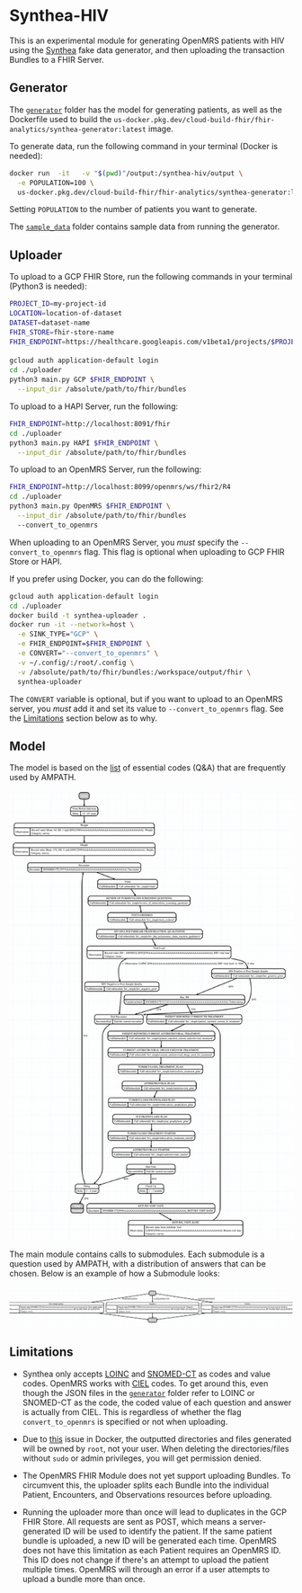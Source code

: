 # Synthea-HIV

This is an experimental module for generating OpenMRS patients with HIV using
the [Synthea](https://github.com/synthetichealth/synthea) fake data generator,
and then uploading the transaction Bundles to a FHIR Server.

## Generator

The [`generator`](generator) folder has the model for generating patients, as
well as the Dockerfile used to build the
`us-docker.pkg.dev/cloud-build-fhir/fhir-analytics/synthea-generator:latest`
image.

To generate data, run the following command in your terminal (Docker is needed):

```bash
docker run  -it   -v "$(pwd)"/output:/synthea-hiv/output \
  -e POPULATION=100 \
  us-docker.pkg.dev/cloud-build-fhir/fhir-analytics/synthea-generator:latest
```

Setting `POPULATION` to the number of patients you want to generate.

The [`sample_data`](sample_data) folder contains sample data from running
the generator.

## Uploader

To upload to a GCP FHIR Store, run the following commands in your terminal
(Python3 is needed):

```bash
PROJECT_ID=my-project-id
LOCATION=location-of-dataset
DATASET=dataset-name
FHIR_STORE=fhir-store-name
FHIR_ENDPOINT=https://healthcare.googleapis.com/v1beta1/projects/$PROJECT_ID/locations/$LOCATION/datasets/$DATASET/fhirStores/$FHIR_STORE/fhir

gcloud auth application-default login
cd ./uploader
python3 main.py GCP $FHIR_ENDPOINT \
  --input_dir /absolute/path/to/fhir/bundles
```

To upload to a HAPI Server, run the following:

```bash
FHIR_ENDPOINT=http://localhost:8091/fhir
cd ./uploader
python3 main.py HAPI $FHIR_ENDPOINT \
  --input_dir /absolute/path/to/fhir/bundles
```

To upload to an OpenMRS Server, run the following:

```bash
FHIR_ENDPOINT=http://localhost:8099/openmrs/ws/fhir2/R4
cd ./uploader
python3 main.py OpenMRS $FHIR_ENDPOINT \
  --input_dir /absolute/path/to/fhir/bundles
  --convert_to_openmrs
```

When uploading to an OpenMRS Server, you _must_ specify the
`--convert_to_openmrs` flag. This flag is optional when uploading to GCP FHIR
Store or HAPI.

If you prefer using Docker, you can do the following:

```bash
gcloud auth application-default login
cd ./uploader
docker build -t synthea-uploader .
docker run -it --network=host \
  -e SINK_TYPE="GCP" \
  -e FHIR_ENDPOINT=$FHIR_ENDPOINT \
  -e CONVERT="--convert_to_openmrs" \
  -v ~/.config/:/root/.config \
  -v /absolute/path/to/fhir/bundles:/workspace/output/fhir \
  synthea-uploader
```

The `CONVERT` variable is optional, but if you want to upload to an OpenMRS
server, you _must_ add it and set its value to `--convert_to_openmrs` flag. See
the [Limitations](#Limitations) section below as to why.

## Model

The model is based on the
[list](https://github.com/GoogleCloudPlatform/openmrs-fhir-analytics/issues/179#issuecomment-895040775)
of essential codes (Q&A) that are frequently used by AMPATH.

![alt text](generator/model.png "Simple HIV Workflow")

The main module contains calls to submodules. Each submodule is a question used
by AMPATH, with a distribution of answers that can be chosen. Below is an
example of how a Submodule looks:

![alt text](generator/submodule.png "Simple HIV Workflow")

## Limitations

* Synthea only accepts [LOINC](https://loinc.org/) and
  [SNOMED-CT](https://www.snomed.org/) as codes and value codes. OpenMRS works
  with [CIEL](https://research.columbia.edu/covid/mapping/COVIDdictionary)
  codes. To get around this, even though the JSON files in the
  [`generator`](generator) folder refer to LOINC or SNOMED-CT as the code, the
  coded value of each question and answer is actually from CIEL. This is
  regardless of whether the flag `convert_to_openmrs` is specified or not when
  uploading.

* Due to [this](https://github.com/moby/moby/issues/2259) issue in Docker, the
  outputted directories and files generated will be owned by `root`, not your
  user. When deleting the directories/files without `sudo` or admin privileges,
  you will get permission denied.

* The OpenMRS FHIR Module does not yet support uploading Bundles. To circumvent
  this, the uploader splits each Bundle into the individual Patient, Encounters,
  and Observations resources before uploading.

* Running the uploader more than once will lead to duplicates in the GCP FHIR
  Store. All requests are sent as POST, which means a server-generated ID will
  be used to identify the patient. If the same patient bundle is uploaded, a new
  ID will be generated each time. OpenMRS does not have this limitation as each
  Patient requires an OpenMRS ID. This ID does not change if there's an attempt
  to upload the patient multiple times. OpenMRS will through an error if a user
  attempts to upload a bundle more than once.
